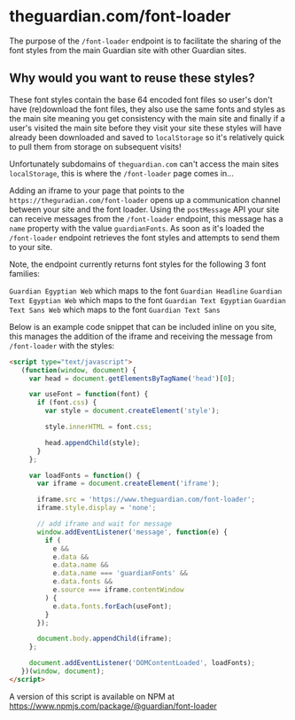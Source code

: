 # theguardian.com/font-loader

The purpose of the `/font-loader` endpoint is to facilitate the sharing of the font styles from the main Guardian site with other Guardian sites.

## Why would you want to reuse these styles?

These font styles contain the base 64 encoded font files so user's don't have (re)download the font files, they also use the same fonts and styles as the main site meaning  you get consistency with the main site and finally if a user's visited the main site before they visit your site these styles will have already been downloaded and saved to `localStorage` so it's relatively quick to pull them from storage on subsequent visits!

Unfortunately subdomains of `theguardian.com` can't access the main sites `localStorage`, this is where the `/font-loader` page comes in...

Adding an iframe to your page that points to the `https://theguradian.com/font-loader` opens up a communication channel between your site and the font loader. Using the `postMessage` API your site can receive messages from the `/font-loader` endpoint, this message has a `name` property with the value `guardianFonts`. As soon as it's loaded the `/font-loader` endpoint retrieves the font styles and attempts to send them to your site.

Note, the endpoint currently returns font styles for the following 3 font families:

`Guardian Egyptian Web` which maps to the font `Guardian Headline`
`Guardian Text Egyptian Web` which maps to the font `Guardian Text Egyptian`
`Guardian Text Sans Web` which maps to the font `Guardian Text Sans`

Below is an example code snippet that can be included inline on you site, this manages the addition of the iframe and receiving the message from `/font-loader` with the styles:

```html
<script type="text/javascript">
   (function(window, document) {
     var head = document.getElementsByTagName('head')[0];

     var useFont = function(font) {
       if (font.css) {
         var style = document.createElement('style');

         style.innerHTML = font.css;

         head.appendChild(style);
       }
     };

     var loadFonts = function() {
       var iframe = document.createElement('iframe');

       iframe.src = 'https://www.theguardian.com/font-loader';
       iframe.style.display = 'none';

       // add iframe and wait for message
       window.addEventListener('message', function(e) {
         if (
           e &&
           e.data &&
           e.data.name &&
           e.data.name === 'guardianFonts' &&
           e.data.fonts &&
           e.source === iframe.contentWindow
         ) {
           e.data.fonts.forEach(useFont);
         }
       });

       document.body.appendChild(iframe);
     };

     document.addEventListener('DOMContentLoaded', loadFonts);
   })(window, document);
</script>
```

A version of this script is available on NPM at https://www.npmjs.com/package/@guardian/font-loader


